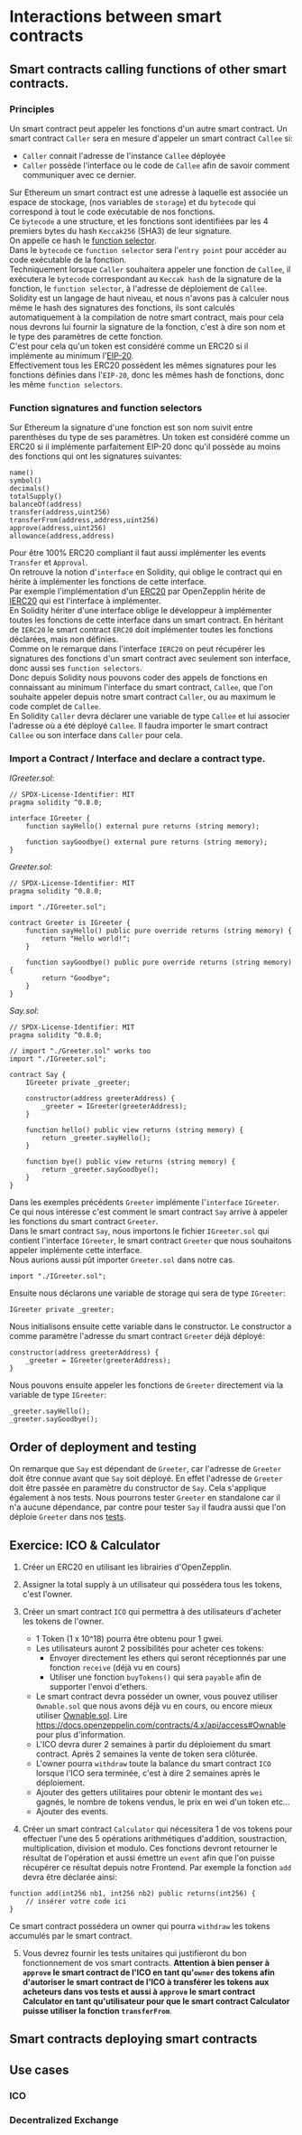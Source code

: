 # Interactions between smart contracts

## Smart contracts calling functions of other smart contracts.

### Principles

Un smart contract peut appeler les fonctions d'un autre smart contract.
Un smart contract `Caller` sera en mesure d'appeler un smart contract `Callee` si:

- `Caller` connait l'adresse de l'instance `Callee` déployée
- `Caller` possède l'interface ou le code de `Callee` afin de savoir comment communiquer avec ce dernier.

Sur Ethereum un smart contract est une adresse à laquelle est associée un espace de stockage, (nos variables de `storage`) et du `bytecode` qui correspond à tout le code exécutable de nos fonctions.  
Ce `bytecode` a une structure, et les fonctions sont identifiées par les 4 premiers bytes du hash `Keccak256` (SHA3) de leur signature.  
On appelle ce hash le [function selector](https://docs.soliditylang.org/en/v0.8.4/abi-spec.html#function-selector).  
Dans le `bytecode` ce `function selector` sera l'`entry point` pour accéder au code exécutable de la fonction.  
Techniquement lorsque `Caller` souhaitera appeler une fonction de `Callee`, il exécutera le `bytecode` correspondant au `Keccak hash` de la signature de la fonction, le `function selector`, à l'adresse de déploiement de `Callee`.  
Solidity est un langage de haut niveau, et nous n'avons pas à calculer nous même le hash des signatures des fonctions, ils sont calculés automatiquement à la compilation de notre smart contract, mais pour cela nous devrons lui fournir la signature de la fonction, c'est à dire son nom et le type des paramètres de cette fonction.  
C'est pour cela qu'un token est considéré comme un ERC20 si il implémente au minimum l'[EIP-20](https://eips.ethereum.org/EIPS/eip-20).  
Effectivement tous les ERC20 possèdent les mêmes signatures pour les fonctions définies dans l'`EIP-20`, donc les mêmes hash de fonctions, donc les même `function selectors`.

### Function signatures and function selectors

Sur Ethereum la signature d'une fonction est son nom suivit entre parenthèses du type de ses paramètres.
Un token est considéré comme un ERC20 si il implémente parfaitement EIP-20 donc qu'il possède au moins des fonctions qui ont les signatures suivantes:

```text
name()
symbol()
decimals()
totalSupply()
balanceOf(address)
transfer(address,uint256)
transferFrom(address,address,uint256)
approve(address,uint256)
allowance(address,address)
```

Pour être 100% ERC20 compliant il faut aussi implémenter les events `Transfer` et `Approval`.  
On retrouve la notion d'`interface` en Solidity, qui oblige le contract qui en hérite à implémenter les fonctions de cette interface.  
Par exemple l'implémentation d'un [ERC20](https://github.com/OpenZeppelin/openzeppelin-contracts/blob/master/contracts/token/ERC20/ERC20.sol) par OpenZepplin hérite de [IERC20](https://github.com/OpenZeppelin/openzeppelin-contracts/blob/master/contracts/token/ERC20/IERC20.sol) qui est l'interface à implémenter.  
En Solidity hériter d'une interface oblige le développeur à implémenter toutes les fonctions de cette interface dans un smart contract.
En héritant de `IERC20` le smart contract `ERC20` doit implémenter toutes les fonctions déclarées, mais non définies.  
Comme on le remarque dans l'interface `IERC20` on peut récupérer les signatures des fonctions d'un smart contract avec seulement son interface, donc aussi ses `function selectors`.  
Donc depuis Solidity nous pouvons coder des appels de fonctions en connaissant au minimum l'interface du smart contract, `Callee`, que l'on souhaite appeler depuis notre smart contract `Caller`, ou au maximum le code complet de `Callee`.  
En Solidity `Caller` devra déclarer une variable de type `Callee` et lui associer l'adresse où a été déployé `Callee`.
Il faudra importer le smart contract `Callee` ou son interface dans `Caller` pour cela.

### Import a Contract / Interface and declare a contract type.

_IGreeter.sol_:

```solidity
// SPDX-License-Identifier: MIT
pragma solidity ^0.8.0;

interface IGreeter {
    function sayHello() external pure returns (string memory);

    function sayGoodbye() external pure returns (string memory);
}
```

_Greeter.sol_:

```solidity
// SPDX-License-Identifier: MIT
pragma solidity ^0.8.0;

import "./IGreeter.sol";

contract Greeter is IGreeter {
    function sayHello() public pure override returns (string memory) {
        return "Hello world!";
    }

    function sayGoodbye() public pure override returns (string memory) {
        return "Goodbye";
    }
}
```

_Say.sol_:

```solidity
// SPDX-License-Identifier: MIT
pragma solidity ^0.8.0;

// import "./Greeter.sol" works too
import "./IGreeter.sol";

contract Say {
    IGreeter private _greeter;

    constructor(address greeterAddress) {
        _greeter = IGreeter(greeterAddress);
    }

    function hello() public view returns (string memory) {
        return _greeter.sayHello();
    }

    function bye() public view returns (string memory) {
        return _greeter.sayGoodbye();
    }
}
```

Dans les exemples précédents `Greeter` implémente l'`interface` `IGreeter`.  
Ce qui nous intéresse c'est comment le smart contract `Say` arrive à appeler les fonctions du smart contract `Greeter`.  
Dans le smart contract `Say`, nous importons le fichier `IGreeter.sol` qui contient l'interface `IGreeter`, le smart contract `Greeter` que nous souhaitons appeler implémente cette interface.  
Nous aurions aussi pût importer `Greeter.sol` dans notre cas.

```solidity
import "./IGreeter.sol";
```

Ensuite nous déclarons une variable de storage qui sera de type `IGreeter`:

```solidity
IGreeter private _greeter;
```

Nous initialisons ensuite cette variable dans le constructor. Le constructor a comme paramètre l'adresse du smart contract `Greeter` déjà déployé:

```solidity
constructor(address greeterAddress) {
    _greeter = IGreeter(greeterAddress);
}
```

Nous pouvons ensuite appeler les fonctions de `Greeter` directement via la variable de type `IGreeter`:

```solidity
_greeter.sayHello();
_greeter.sayGoodbye();
```

## Order of deployment and testing

On remarque que `Say` est dépendant de `Greeter`, car l'adresse de `Greeter` doit être connue avant que `Say` soit déployé. En effet l'adresse de `Greeter` doit être passée en paramètre du constructor de `Say`.
Cela s'applique également à nos tests. Nous pourrons tester `Greeter` en standalone car il n'a aucune dépendance, par contre pour tester `Say` il faudra aussi que l'on déploie `Greeter` dans nos [tests](https://github.com/BlockMagnet/interactions-contracts/blob/main/test/Say-test.js#L10).

## Exercice: ICO & Calculator

1. Créer un ERC20 en utilisant les librairies d'OpenZepplin.

2. Assigner la total supply à un utilisateur qui possédera tous les tokens, c'est l'owner.

3. Créer un smart contract `ICO` qui permettra à des utilisateurs d'acheter les tokens de l'owner.

   - 1 Token (1 x 10^18) pourra être obtenu pour 1 gwei.
   - Les utilisateurs auront 2 possibilités pour acheter ces tokens:
     - Envoyer directement les ethers qui seront réceptionnés par une fonction `receive` (déjà vu en cours)
     - Utiliser une fonction `buyTokens()` qui sera `payable` afin de supporter l'envoi d'ethers.
   - Le smart contract devra posséder un owner, vous pouvez utiliser `Ownable.sol` que nous avons déjà vu en cours, ou encore mieux utiliser [Ownable.sol](https://github.com/OpenZeppelin/openzeppelin-contracts/blob/master/contracts/access/Ownable.sol). Lire https://docs.openzeppelin.com/contracts/4.x/api/access#Ownable pour plus d'information.
   - L'ICO devra durer 2 semaines à partir du déploiement du smart contract. Après 2 semaines la vente de token sera clôturée.
   - L'owner pourra `withdraw` toute la balance du smart contract `ICO` lorsque l'ICO sera terminée, c'est à dire 2 semaines après le déploiement.
   - Ajouter des getters utilitaires pour obtenir le montant des `wei` gagnés, le nombre de tokens vendus, le prix en wei d'un token etc...
   - Ajouter des events.

4. Créer un smart contract `Calculator` qui nécessitera 1 de vos tokens pour effectuer l'une des 5 opérations arithmétiques d'addition, soustraction, multiplication, division et modulo. Ces fonctions devront retourner le résultat de l'opération et aussi émettre un `event` afin que l'on puisse récupérer ce résultat depuis notre Frontend.
   Par exemple la fonction `add` devra être déclarée ainsi:

```solidity
function add(int256 nb1, int256 nb2) public returns(int256) {
    // insérer votre code ici
}
```

Ce smart contract possédera un owner qui pourra `withdraw` les tokens accumulés par le smart contract.

5. Vous devrez fournir les tests unitaires qui justifieront du bon fonctionnement de vos smart contracts.
   **Attention à bien penser à `approve` le smart contract de l'ICO en tant qu'`owner` des tokens afin d'autoriser le smart contract de l'ICO à transférer les tokens aux acheteurs dans vos tests et aussi à `approve` le smart contract Calculator en tant qu'utilisateur pour que le smart contract Calculator puisse utiliser la fonction `transferFrom`**.

## Smart contracts deploying smart contracts

## Use cases

### ICO

### Decentralized Exchange
